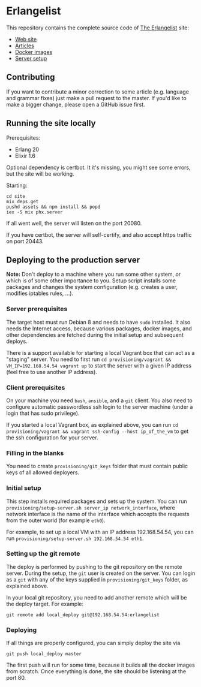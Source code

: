 # Erlangelist

This repository contains the complete source code of [The Erlangelist](http://theerlangelist.com) site:

- [Web site](site/)
- [Articles](site/articles/)
- [Docker images](docker/)
- [Server setup](provisioning/)

## Contributing

If you want to contribute a minor correction to some article (e.g. language and grammar fixes) just make a pull request to the master. If you'd like to make a bigger change, please open a GitHub issue first.

## Running the site locally

Prerequisites:

- Erlang 20
- Elixir 1.6

Optional dependency is certbot. It it's missing, you might see some errors, but the site will be working.

Starting:

```
cd site
mix deps.get
pushd assets && npm install && popd
iex -S mix phx.server
```

If all went well, the server will listen on the port 20080.

If you have certbot, the server will self-certify, and also accept https traffic on port 20443.


## Deploying to the production server

__Note:__ Don't deploy to a machine where you run some other system, or which is of some other importance to you. Setup script installs some packages and changes the system configuration (e.g. creates a user, modifies iptables rules, ...).

### Server prerequisites

The target host must run Debian 8 and needs to have `sudo` installed. It also needs the Internet access, because various packages, docker images, and other dependencies are fetched during the initial setup and subsequent deploys.

There is a support available for starting a local Vagrant box that can act as a "staging" server. You need to first run `cd provisioning/vagrant && VM_IP=192.168.54.54 vagrant up` to start the server with a given IP address (feel free to use another IP address).

### Client prerequisites

On your machine you need `bash`, `ansible`, and a `git` client. You also need to configure automatic passwordless ssh login to the server machine (under a login that has sudo privilege).

If you started a local Vagrant box, as explained above, you can run `cd provisioning/vagrant && vagrant ssh-config --host ip_of_the_vm` to get the ssh configuration for your server.

### Filling in the blanks

You need to create `provisioning/git_keys` folder that must contain public keys of all allowed deployers.

### Initial setup

This step installs required packages and sets up the system. You can run `provisioning/setup-server.sh server_ip network_interface`, where network interface is the name of the interface which accepts the requests from the outer world (for example `eth0`).

For example, to set up a local VM with an IP address 192.168.54.54, you can run `provisioning/setup-server.sh 192.168.54.54 eth1`.

### Setting up the git remote

The deploy is performed by pushing to the git repository on the remote server. During the setup, the `git` user is created on the server. You can login as a `git` with any of the keys supplied in `provisioning/git_keys` folder, as explained above.

In your local git repository, you need to add another remote which will be the deploy target. For example:

```
git remote add local_deploy git@192.168.54.54:erlangelist
```

### Deploying

If all things are properly configured, you can simply deploy the site via

```
git push local_deploy master
```

The first push will run for some time, because it builds all the docker images from scratch. Once everything is done, the site should be listening at the port 80.
